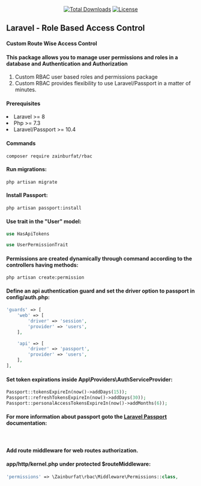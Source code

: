 <p align="center">
    <a href="https://packagist.org/packages/zainburfat/rbac"><img
            src="https://img.shields.io/badge/Downloads-demo-green" alt="Total Downloads"></a>
    <!--<a href="https://packagist.org/packages/zainburfat/rbac"><img src="https://img.shields.io/packagist/v/laravel/framework" alt="Latest Stable Version"></a> -->
    <a href="https://packagist.org/packages/zainburfat/rbac"><img
            src="https://img.shields.io/packagist/l/laravel/framework" alt="License"></a>
</h4>

<h2>Laravel - Role Based Access Control</h2>

<h4>Custom Route Wise Access Control</h4>
<h4>This package allows you to manage user permissions and roles in a database and Authentication and Authorization</h4>
<ol type="1">
    <li>Custom RBAC user based roles and permissions package</li>
    <li>Custom RBAC provides flexibility to use Laravel/Passport in a matter of minutes.</li>
</ol>

<h4>Prerequisites</h4>
<li>Laravel >= 8</li>
<li>Php >= 7.3</li>
<li>Laravel/Passport >= 10.4</li>

<h4>Commands</h4>

```console
composer require zainburfat/rbac
```

<h4>Run migrations:</h4>

```console
php artisan migrate
```

<h4>Install Passport:</h4>

```console
php artisan passport:install
```

<h4>Use trait in the "User" model:</h4>

```php
use HasApiTokens

use UserPermissionTrait
```

<h4>Permissions are created dynamically through command according to the controllers having methods:</h4>

```console
php artisan create:permission
```

<h4>Define an api authentication guard and set the driver option to passport in config/auth.php:</h4>

```php
'guards' => [
    'web' => [
        'driver' => 'session',
        'provider' => 'users',
    ],
 
    'api' => [
        'driver' => 'passport',
        'provider' => 'users',
    ],
],
```

<h4>Set token expirations inside App\Providers\AuthServiceProvider:</h4>

```php
Passport::tokensExpireIn(now()->addDays(15));
Passport::refreshTokensExpireIn(now()->addDays(30));
Passport::personalAccessTokensExpireIn(now()->addMonths(6));
```

<h4>For more information about passport goto the <a href="https://laravel.com/docs/9.x/passport" target="_blank">Laravel Passport</a> documentation:</h4>

<br>
<h4>Add route middleware for web routes authorization.</h4>
<h4>app/http/kernel.php under protected $routeMiddleware:</h4>

```php
'permissions' => \Zainburfat\rbac\Middleware\Permissions::class,
```
